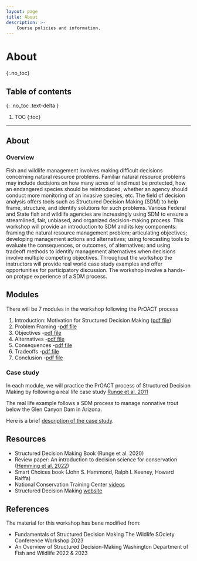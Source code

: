 ```yaml
---
layout: page
title: About
description: >-
    Course policies and information.
---
```


# About
{:.no_toc}

## Table of contents
{: .no_toc .text-delta }

1. TOC
{:toc}

---

## About

### Overview 
Fish and wildlife management involves making difficult decisions concerning natural resource problems. Familiar natural resource problems may include decisions on how many acres of land must be protected, how an endangered species should be reintroduced, whether an agency should conduct more monitoring of an invasive species, etc. The field of decision analysis offers tools such as Structured Decision Making (SDM) to help frame, structure, and identify solutions for such problems. Various Federal and State fish and wildlife agencies are increasingly using SDM to ensure a streamlined, fair, unbiased, and organized decision-making process. This workshop will provide an introduction to SDM and its key components: framing the natural resource management problem; articulating objectives; developing management actions and alternatives; using forecasting tools to evaluate the consequences, or outcomes, of alternatives; and using tradeoff methods to identify management alternatives when decisions involve multiple competing objectives. Throughout the workshop the instructors will provide real world case study examples and offer opportunities for participatory discussion. The workshop involve a hands-on protype experience of a SDM process. 

## Modules

There will be 7 modules in the workshop following the PrOACT process

1. Introduction: Motivation for Structured Decision Making ([pdf file](01_Introduction.pdf))
2. Problem Framing -[pdf file](02_ProblemFraming.pdf)
3. Objectives -[pdf file](03_Objectives.pdf)
4. Alternatives -[pdf file](04_Alternatives.pdf)
5. Consequences	-[pdf file](05_Consequences.pdf)
6. Tradeoffs -[pdf file](06_Tradeoffs.pdf)
7. Conclusion	-[pdf file](07_Conclusions.pdf)

### Case study
In each module, we will practice the PrOACT process of Structured Decision Making by following a real life case study [Runge et al. 2011](https://pubs.usgs.gov/of/2011/1012/pdf/ofr20111012.pdf)

The real life example follows a SDM process to manage nonnative trout below the Glen Canyon Dam in Arizona.

Here is a brief [description of the case study](CaseStudyDescription.pdf). 

## Resources
- Structured Decision Making Book (Runge et al. 2020)
- Review paper: An introduction to decision science for conservation ([Hemming et al. 2022](https://conbio.onlinelibrary.wiley.com/doi/pdfdirect/10.1111/cobi.13868))
- Smart Choices book (John S. Hammond, Ralph L Keeney, Howard Raiffa)
- National Conservation Training Center [videos](https://www.fws.gov/training/ALC3183-an-overview-of-structured-decision-making)
- Structured Decision Making [website](https://www.structureddecisionmaking.org/resources/)

## References
The material for this workshop has bene modified from: 
- Fundamentals of Structured Decision Making The Wildlife SOciety Conference Workshop 2023
- An Overview of Structured Decision-Making Washington Department of Fish and Wildlife 2022 & 2023

